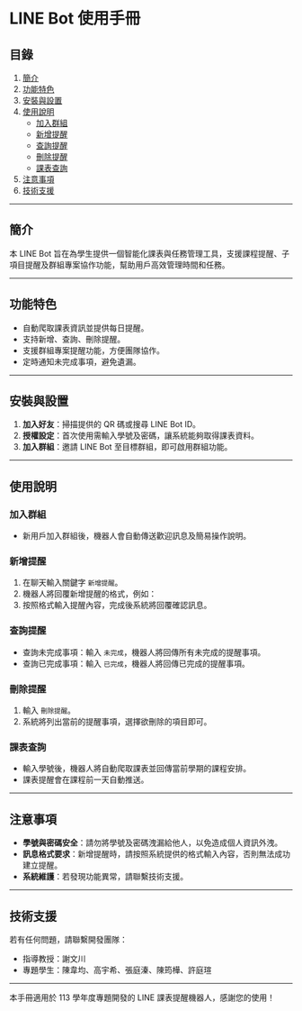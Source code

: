 # LINE Bot 使用手冊

## 目錄
1. [簡介](#簡介)
2. [功能特色](#功能特色)
3. [安裝與設置](#安裝與設置)
4. [使用說明](#使用說明)
   - [加入群組](#加入群組)
   - [新增提醒](#新增提醒)
   - [查詢提醒](#查詢提醒)
   - [刪除提醒](#刪除提醒)
   - [課表查詢](#課表查詢)
5. [注意事項](#注意事項)
6. [技術支援](#技術支援)

---

## 簡介
本 LINE Bot 旨在為學生提供一個智能化課表與任務管理工具，支援課程提醒、子項目提醒及群組專案協作功能，幫助用戶高效管理時間和任務。

---

## 功能特色
- 自動爬取課表資訊並提供每日提醒。
- 支持新增、查詢、刪除提醒。
- 支援群組專案提醒功能，方便團隊協作。
- 定時通知未完成事項，避免遺漏。

---

## 安裝與設置
1. **加入好友**：掃描提供的 QR 碼或搜尋 LINE Bot ID。
2. **授權設定**：首次使用需輸入學號及密碼，讓系統能夠取得課表資料。
3. **加入群組**：邀請 LINE Bot 至目標群組，即可啟用群組功能。

---

## 使用說明

### 加入群組
- 新用戶加入群組後，機器人會自動傳送歡迎訊息及簡易操作說明。

### 新增提醒
1. 在聊天輸入關鍵字 `新增提醒`。
2. 機器人將回覆新增提醒的格式，例如：
3. 按照格式輸入提醒內容，完成後系統將回覆確認訊息。

### 查詢提醒
- 查詢未完成事項：輸入 `未完成`，機器人將回傳所有未完成的提醒事項。
- 查詢已完成事項：輸入 `已完成`，機器人將回傳已完成的提醒事項。

### 刪除提醒
1. 輸入 `刪除提醒`。
2. 系統將列出當前的提醒事項，選擇欲刪除的項目即可。

### 課表查詢
- 輸入學號後，機器人將自動爬取課表並回傳當前學期的課程安排。
- 課表提醒會在課程前一天自動推送。

---

## 注意事項
- **學號與密碼安全**：請勿將學號及密碼洩漏給他人，以免造成個人資訊外洩。
- **訊息格式要求**：新增提醒時，請按照系統提供的格式輸入內容，否則無法成功建立提醒。
- **系統維護**：若發現功能異常，請聯繫技術支援。

---

## 技術支援
若有任何問題，請聯繫開發團隊：
- 指導教授：謝文川
- 專題學生：陳韋均、高宇希、張庭溱、陳筠樺、許庭瑄

---

本手冊適用於 113 學年度專題開發的 LINE 課表提醒機器人，感謝您的使用！
